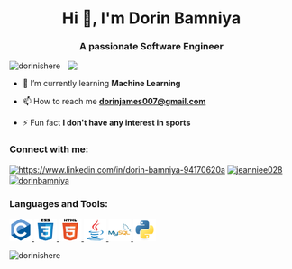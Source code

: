 <h1 align="center">Hi 👋, I'm Dorin Bamniya</h1>
<h3 align="center">A passionate Software Engineer</h3>

<img align ="right" ali="coding" width ="400" src = "https://miro.medium.com/v2/resize:fill:96:96/1*v-fD7Gm_N59ipd5qNKzcXQ.gif" >

<p align="left"> <img src="https://komarev.com/ghpvc/?username=dorinishere&label=Profile%20views&color=0e75b6&style=flat" alt="dorinishere" /> </p>

- 🌱 I’m currently learning **Machine Learning**

- 📫 How to reach me **dorinjames007@gmail.com**

- ⚡ Fun fact **I don't have any interest in sports**

<h3 align="left">Connect with me:</h3>
<p align="left">

<a href="https://www.linkedin.com/in/dorin-bamniya-94170620a" target="blank"><img align="center" src="https://raw.githubusercontent.com/rahuldkjain/github-profile-readme-generator/master/src/images/icons/Social/linked-in-alt.svg" alt="https://www.linkedin.com/in/dorin-bamniya-94170620a" height="30" width="40" /></a>
<a href="https://instagram.com/jeanniee028" target="blank"><img align="center" src="https://raw.githubusercontent.com/rahuldkjain/github-profile-readme-generator/master/src/images/icons/Social/instagram.svg" alt="jeanniee028" height="30" width="40" /></a>
<a href="https://www.codechef.com/users/dorinbamniya" target="blank"><img align="center" src="https://cdn.jsdelivr.net/npm/simple-icons@3.1.0/icons/codechef.svg" alt="dorinbamniya" height="30" width="40" /></a>
</p>
<h3 align="left">Languages and Tools:</h3>
<p align="left"> <a href="https://www.cprogramming.com/" target="_blank" rel="noreferrer"> <img src="https://raw.githubusercontent.com/devicons/devicon/master/icons/c/c-original.svg" alt="c" width="40" height="40"/> </a> <a href="https://www.w3schools.com/css/" target="_blank" rel="noreferrer"> <img src="https://raw.githubusercontent.com/devicons/devicon/master/icons/css3/css3-original-wordmark.svg" alt="css3" width="40" height="40"/> </a> <a href="https://www.w3.org/html/" target="_blank" rel="noreferrer"> <img src="https://raw.githubusercontent.com/devicons/devicon/master/icons/html5/html5-original-wordmark.svg" alt="html5" width="40" height="40"/> </a> <a href="https://www.java.com" target="_blank" rel="noreferrer"> <img src="https://raw.githubusercontent.com/devicons/devicon/master/icons/java/java-original.svg" alt="java" width="40" height="40"/> </a> <a href="https://www.mysql.com/" target="_blank" rel="noreferrer"> <img src="https://raw.githubusercontent.com/devicons/devicon/master/icons/mysql/mysql-original-wordmark.svg" alt="mysql" width="40" height="40"/> </a> <a href="https://www.python.org" target="_blank" rel="noreferrer"> <img src="https://raw.githubusercontent.com/devicons/devicon/master/icons/python/python-original.svg" alt="python" width="40" height="40"/> </a> </p>
<p><img align="left" src="https://github-readme-stats.vercel.app/api/top-langs?username=dorinishere&show_icons=true&locale=en&layout=compact" alt="dorinishere" /></p>



